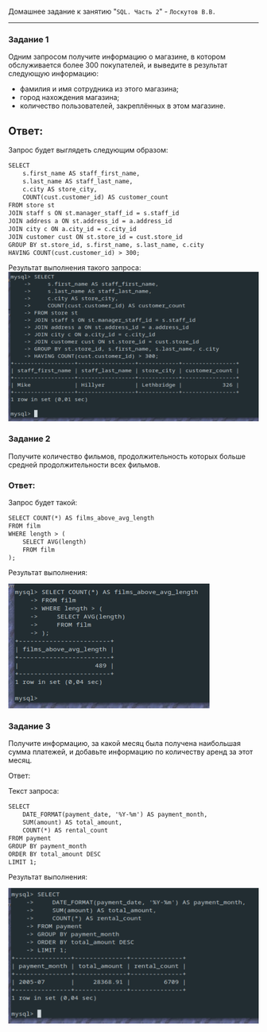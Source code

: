 Домашнее задание к занятию "`SQL. Часть 2`" - `Лоскутов В.В.`

---
### Задание 1

Одним запросом получите информацию о магазине, в котором обслуживается более 300 покупателей, и выведите в результат следующую информацию: 
- фамилия и имя сотрудника из этого магазина;
- город нахождения магазина;
- количество пользователей, закреплённых в этом магазине.

## Ответ:

Запрос будет выглядеть следующим образом:
```
SELECT 
    s.first_name AS staff_first_name,
    s.last_name AS staff_last_name,
    c.city AS store_city,
    COUNT(cust.customer_id) AS customer_count
FROM store st
JOIN staff s ON st.manager_staff_id = s.staff_id
JOIN address a ON st.address_id = a.address_id
JOIN city c ON a.city_id = c.city_id
JOIN customer cust ON st.store_id = cust.store_id
GROUP BY st.store_id, s.first_name, s.last_name, c.city
HAVING COUNT(cust.customer_id) > 300;
```

Результат выполнения такого запроса:
![shop](https://github.com/NightWalkerZ488/hw-sql2-loskutovvv/blob/main/w1.PNG)

### Задание 2

Получите количество фильмов, продолжительность которых больше средней продолжительности всех фильмов.

### Ответ:

Запрос будет такой:

```
SELECT COUNT(*) AS films_above_avg_length
FROM film
WHERE length > (
    SELECT AVG(length)
    FROM film
);

```

Результат выполнения:

![shop](https://github.com/NightWalkerZ488/hw-sql2-loskutovvv/blob/main/w2.PNG)


### Задание 3

Получите информацию, за какой месяц была получена наибольшая сумма платежей, и добавьте информацию по количеству аренд за этот месяц.

Ответ:

Текст запроса:

```
SELECT
    DATE_FORMAT(payment_date, '%Y-%m') AS payment_month,
    SUM(amount) AS total_amount,
    COUNT(*) AS rental_count
FROM payment
GROUP BY payment_month
ORDER BY total_amount DESC
LIMIT 1;

```
Результат выполнения:

![shop](https://github.com/NightWalkerZ488/hw-sql2-loskutovvv/blob/main/w3.PNG)
